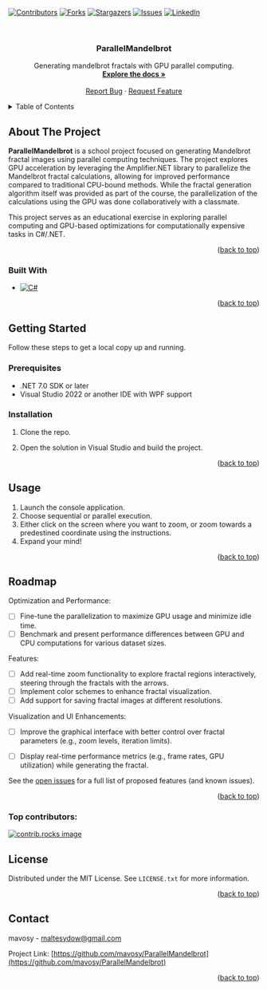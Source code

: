 <a id="readme-top"></a>

<!-- PROJECT SHIELDS -->
[![Contributors][contributors-shield]][contributors-url]
[![Forks][forks-shield]][forks-url]
[![Stargazers][stars-shield]][stars-url]
[![Issues][issues-shield]][issues-url]
[![LinkedIn][linkedin-shield]][linkedin-url]

<!-- PROJECT LOGO -->
<br />
<div align="center">
<!--  <a href="https://github.com/mavosy/ParallelMandelbrot">
    <img src="images/logo.png" alt="Logo" width="80" height="80">
  </a> -->

<h3 align="center">ParallelMandelbrot</h3>

  <p align="center">
    Generating mandelbrot fractals with GPU parallel computing.
    <br />
    <a href="https://github.com/mavosy/ParallelMandelbrot"><strong>Explore the docs »</strong></a>
    <br />
    <br />
    <a href="https://github.com/mavosy/ParallelMandelbrot/issues/new?labels=bug&template=bug-report---.md">Report Bug</a>
    ·
    <a href="https://github.com/mavosy/ParallelMandelbrot/issues/new?labels=enhancement&template=feature-request---.md">Request Feature</a>
  </p>
</div>



<!-- TABLE OF CONTENTS -->
<details>
  <summary>Table of Contents</summary>
  <ol>
    <li>
      <a href="#about-the-project">About The Project</a>
      <ul>
        <li><a href="#built-with">Built With</a></li>
      </ul>
    </li>
    <li>
      <a href="#getting-started">Getting Started</a>
      <ul>
        <li><a href="#prerequisites">Prerequisites</a></li>
        <li><a href="#installation">Installation</a></li>
      </ul>
    </li>
    <li><a href="#usage">Usage</a></li>
    <li><a href="#roadmap">Roadmap</a></li>
    <li><a href="#license">License</a></li>
    <li><a href="#contact">Contact</a></li>
  </ol>
</details>



<!-- ABOUT THE PROJECT -->
## About The Project

<!-- [![Product Name Screen Shot][product-screenshot]](https://example.com) -->

**ParallelMandelbrot** is a school project focused on generating Mandelbrot fractal images using parallel computing techniques. The project explores GPU acceleration by leveraging the Amplifier.NET library to parallelize the Mandelbrot fractal calculations, allowing for improved performance compared to traditional CPU-bound methods. While the fractal generation algorithm itself was provided as part of the course, the parallelization of the calculations using the GPU was done collaboratively with a classmate.

This project serves as an educational exercise in exploring parallel computing and GPU-based optimizations for computationally expensive tasks in C#/.NET.


<p align="right">(<a href="#readme-top">back to top</a>)</p>



### Built With

* [![C#][csharp-shield]][csharp-url]

<p align="right">(<a href="#readme-top">back to top</a>)</p>



<!-- GETTING STARTED -->
## Getting Started

Follow these steps to get a local copy up and running.

### Prerequisites

- .NET 7.0 SDK or later
- Visual Studio 2022 or another IDE with WPF support

### Installation

1. Clone the repo.

2. Open the solution in Visual Studio and build the project.

<p align="right">(<a href="#readme-top">back to top</a>)</p>

<!-- USAGE EXAMPLES -->
## Usage

1. Launch the console application.
2. Choose sequential or parallel execution.
3. Either click on the screen where you want to zoom, 
   or zoom towards a predestined coordinate using the instructions.
4. Expand your mind!

<p align="right">(<a href="#readme-top">back to top</a>)</p>



<!-- ROADMAP -->
## Roadmap

Optimization and Performance:
- [ ] Fine-tune the parallelization to maximize GPU usage and minimize idle time.
- [ ] Benchmark and present performance differences between GPU and CPU computations for various dataset sizes.

Features:
- [ ] Add real-time zoom functionality to explore fractal regions interactively, steering through the fractals with the arrows.
- [ ] Implement color schemes to enhance fractal visualization.
- [ ] Add support for saving fractal images at different resolutions.

Visualization and UI Enhancements:
- [ ] Improve the graphical interface with better control over fractal parameters (e.g., zoom levels, iteration limits).
- [ ] Display real-time performance metrics (e.g., frame rates, GPU utilization) while generating the fractal.



See the [open issues](https://github.com/mavosy/ParallelMandelbrot/issues) for a full list of proposed features (and known issues).

<p align="right">(<a href="#readme-top">back to top</a>)</p>



### Top contributors:

<a href="https://github.com/mavosy/ParallelMandelbrot/graphs/contributors">
  <img src="https://contrib.rocks/image?repo=mavosy/ParallelMandelbrot" alt="contrib.rocks image" />
</a>



<!-- LICENSE -->
## License

Distributed under the MIT License. See `LICENSE.txt` for more information.

<p align="right">(<a href="#readme-top">back to top</a>)</p>



<!-- CONTACT -->
## Contact

mavosy - maltesydow@gmail.com

Project Link: [https://github.com/mavosy/ParallelMandelbrot](https://github.com/mavosy/ParallelMandelbrot)

<p align="right">(<a href="#readme-top">back to top</a>)</p>


<!-- MARKDOWN LINKS & IMAGES -->
<!-- https://www.markdownguide.org/basic-syntax/#reference-style-links -->
[contributors-shield]: https://img.shields.io/github/contributors/mavosy/ParallelMandelbrot.svg?style=for-the-badge
[contributors-url]: https://github.com/mavosy/ParallelMandelbrot/graphs/contributors
[forks-shield]: https://img.shields.io/github/forks/mavosy/ParallelMandelbrot.svg?style=for-the-badge
[forks-url]: https://github.com/mavosy/ParallelMandelbrot/network/members
[stars-shield]: https://img.shields.io/github/stars/mavosy/ParallelMandelbrot.svg?style=for-the-badge
[stars-url]: https://github.com/mavosy/ParallelMandelbrot/stargazers
[issues-shield]: https://img.shields.io/github/issues/mavosy/ParallelMandelbrot.svg?style=for-the-badge
[issues-url]: https://github.com/mavosy/ParallelMandelbrot/issues
[license-shield]: https://img.shields.io/github/license/mavosy/ParallelMandelbrot.svg?style=for-the-badge
[license-url]: https://github.com/mavosy/ParallelMandelbrot/blob/master/LICENSE.txt
[linkedin-shield]: https://img.shields.io/badge/-LinkedIn-black.svg?style=for-the-badge&logo=linkedin&colorB=555
[linkedin-url]: https://linkedin.com/in/malte-von-sydow
[product-screenshot]: images/screenshot.png
[csharp-shield]: https://custom-icon-badges.demolab.com/badge/C%23-%23239120.svg?logo=cshrp&logoColor=white
[csharp-url]: https://learn.microsoft.com/en-us/dotnet/csharp/
